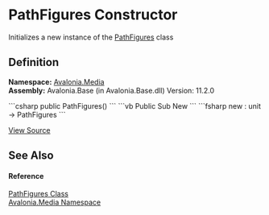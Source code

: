 # PathFigures Constructor


Initializes a new instance of the <a href="T_Avalonia_Media_PathFigures">PathFigures</a> class



## Definition
**Namespace:** <a href="N_Avalonia_Media">Avalonia.Media</a>  
**Assembly:** Avalonia.Base (in Avalonia.Base.dll) Version: 11.2.0

<Tabs groupId="api-code-preview">
<TabItem value="csharp" label="C#">
```csharp
public PathFigures()
```
</TabItem>
<TabItem value="vb" label="VB">
```vb
Public Sub New
```
</TabItem>
<TabItem value="fsharp" label="F#">
```fsharp
new : unit -> PathFigures
```
</TabItem>
</Tabs>



<a href="https://github.com/AvaloniaUI/Avalonia/tree/master/src/Avalonia.Base/Media/PathGeometryCollections.cs" title="View the source code">View Source</a>



## See Also


#### Reference
<a href="T_Avalonia_Media_PathFigures">PathFigures Class</a>  
<a href="N_Avalonia_Media">Avalonia.Media Namespace</a>  

